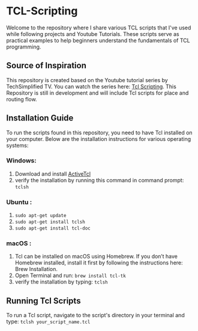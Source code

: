 # TCL-Scripting
Welcome to the repository where I share various TCL scripts that I've used while following projects and Youtube Tutorials. These scripts serve as practical examples to help beginners understand the fundamentals of TCL programming.

## Source of Inspiration
This repository is created based on the Youtube tutorial series by TechSimplified TV. You can watch the series here: [Tcl Scripting](https://youtube.com/playlist?list=PLtChGkQ0aIK-h8WHzPYHu9hwedupUM1Hm&si=_w4PBMl14z6ZQfNI). This Repository is still in development and will include Tcl scripts for place and routing flow.
## Installation Guide
To run the scripts found in this repository, you need to have Tcl installed on your computer. Below are the installation instructions for various operating systems:

### Windows:
1. Download and install [ActiveTcl](https://www.activestate.com/products/tcl/)
2. verify the installation by running this command in command prompt: ```tclsh```
   
### Ubuntu : 
1. ```sudo apt-get update```
2. ```sudo apt-get install tclsh```
3. ```sudo apt-get install tcl-doc```
   
### macOS  :
1. Tcl can be installed on macOS using Homebrew. If you don’t have Homebrew installed, install it first by following the instructions here: Brew Installation.
2. Open Terminal and run: ```brew install tcl-tk```
3. verify the installation by typing: ```tclsh```

## Running Tcl Scripts
To run a Tcl script, navigate to the script's directory in your terminal and type:
```tclsh your_script_name.tcl```